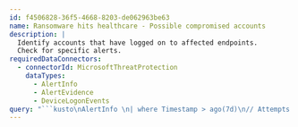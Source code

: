```yaml
---
id: f4506828-36f5-4668-8203-de062963be63
name: Ransomware hits healthcare - Possible compromised accounts
description: |
  Identify accounts that have logged on to affected endpoints.
  Check for specific alerts.
requiredDataConnectors:
  - connectorId: MicrosoftThreatProtection
    dataTypes:
      - AlertInfo
      - AlertEvidence
      - DeviceLogonEvents
query: "```kusto\nAlertInfo \n| where Timestamp > ago(7d)\n// Attempts to clear security event logs.\n| where Title in(\"Event log was cleared\", \n// List alerts flagging attempts to delete backup files.\n\"File backups were deleted\", \n// Potential Cobalt Strike activity - Note that other threat activity can also \n// trigger alerts for suspicious decoded content\n\"Suspicious decoded content\", \n// Cobalt Strike activity\n\"'Atosev' malware was detected\", \n\"'Ploty' malware was detected\", \n\"'Bynoco' malware was detected\")\n| extend AlertTime = Timestamp\n| join AlertEvidence on AlertId \n| distinct DeviceName, AlertTime, AlertId, Title\n| join DeviceLogonEvents on DeviceName\n// Creating 10 day Window surrounding alert activity\n| where Timestamp < AlertTime +5d and Timestamp > AlertTime - 5d \n// Projecting specific columns\n| project Title, DeviceName, DeviceId, Timestamp, LogonType, AccountDomain, \nAccountName, AccountSid, AlertTime, AlertId, RemoteIP, RemoteDeviceName\n```"
---
```


